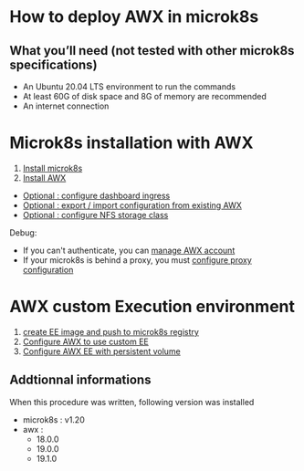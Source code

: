 # How to deploy AWX in microk8s

## What you’ll need (not tested with other microk8s specifications)
- An Ubuntu 20.04 LTS environment to run the commands
- At least 60G of disk space and 8G of memory are recommended
- An internet connection


# Microk8s installation with AWX

1. [Install microk8s](microk8s/microk8s_install.md)
1. [Install AWX](awx/awx_install.md)


- [Optional : configure dashboard ingress](microk8s/dashboard_install.md)
- [Optional : export / import configuration from existing AWX](awx/awx_migrate.md)
- [Optional : configure NFS storage class](nfs/README.md)

Debug:
- If you can't authenticate, you can [manage AWX account](awx/awx_account_management.md)
- If your microk8s is behind a proxy, you must [configure proxy configuration](microk8s/microk8s_proxy.md)

# AWX custom Execution environment

1. [create EE image and push to microk8s registry](EE/ansible-ee-building.md)
1. [Configure AWX to use custom EE](EE/awx-ee-container-group.md)
1. [Configure AWX EE with persistent volume](EE/awx-ee-container-group-pvc.md)


## Addtionnal informations
When this procedure was written, following version was installed

- microk8s : v1.20
- awx : 
  - 18.0.0
  - 19.0.0
  - 19.1.0
